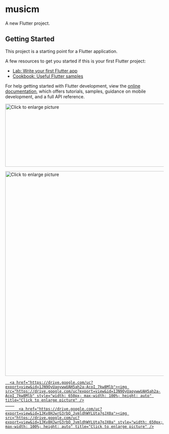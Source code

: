 # musicm

A new Flutter project.

## Getting Started

This project is a starting point for a Flutter application.

A few resources to get you started if this is your first Flutter project:

- [Lab: Write your first Flutter app](https://docs.flutter.dev/get-started/codelab)
- [Cookbook: Useful Flutter samples](https://docs.flutter.dev/cookbook)

For help getting started with Flutter development, view the
[online documentation](https://docs.flutter.dev/), which offers tutorials,
samples, guidance on mobile development, and a full API reference.



<a href="https://drive.google.com/uc?export=view&id=1JYVdqjyDmDRwpx-x8Lw5D3BrAf4_J2NN"><img src="https://drive.google.com/uc?export=view&id=1JYVdqjyDmDRwpx-x8Lw5D3BrAf4_J2NN" style="width: 650px; max-width: 100%; height: 200px" title="Click to enlarge picture" />
  
  <a href="https://drive.google.com/uc?export=view&id=1JWz-DuYD2VpWOyVVW9huN_6ql4WsV4Nd"><img src="https://drive.google.com/uc?export=view&id=1JWz-DuYD2VpWOyVVW9huN_6ql4WsV4Nd" style="width: 650px; max-width: 100%; height: auto" title="Click to enlarge picture" />

      <a href="https://drive.google.com/uc?export=view&id=1JN9OyUaoywwUAH5ah2a-AcoI_7kw8Mlb"><img src="https://drive.google.com/uc?export=view&id=1JN9OyUaoywwUAH5ah2a-AcoI_7kw8Mlb" style="width: 650px; max-width: 100%; height: auto" title="Click to enlarge picture" />
        
          <a href="https://drive.google.com/uc?export=view&id=1JKv8HJwrG3rbQ_JvmldhWYLUta7gJX0a"><img src="https://drive.google.com/uc?export=view&id=1JKv8HJwrG3rbQ_JvmldhWYLUta7gJX0a" style="width: 650px; max-width: 100%; height: auto" title="Click to enlarge picture" />
